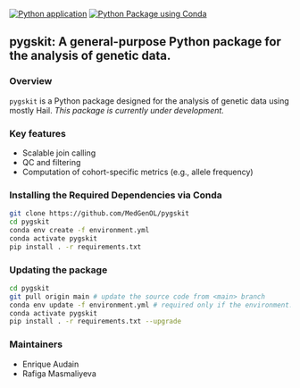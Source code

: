 [![Python application](https://github.com/MedGenOL/pygskit/actions/workflows/python-app.yml/badge.svg?branch=main)](https://github.com/MedGenOL/pygskit/actions/workflows/python-app.yml)
[![Python Package using Conda](https://github.com/MedGenOL/pygskit/actions/workflows/python-package-conda.yml/badge.svg)](https://github.com/MedGenOL/pygskit/actions/workflows/python-package-conda.yml)

pygskit: A general-purpose Python package for the analysis of genetic data.
--

### Overview
`pygskit` is a Python package designed for the analysis of genetic data using mostly Hail. 
*This package is currently under development.*

### Key features
- Scalable join calling
- QC and filtering
- Computation of cohort-specific metrics (e.g., allele frequency)

### Installing the Required Dependencies via Conda

```bash
git clone https://github.com/MedGenOL/pygskit
cd pygskit
conda env create -f environment.yml
conda activate pygskit
pip install . -r requirements.txt
```

### Updating the package
```bash
cd pygskit
git pull origin main # update the source code from <main> branch
conda env update -f environment.yml # required only if the environment.yml file has been updated
conda activate pygskit
pip install . -r requirements.txt --upgrade
```

### Maintainers
- Enrique Audain
- Rafiga Masmaliyeva
